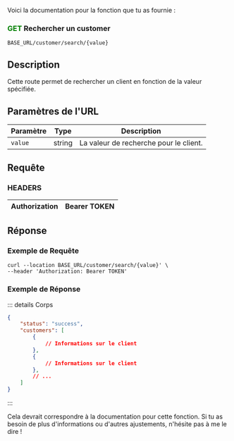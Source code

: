 Voici la documentation pour la fonction que tu as fournie :

### <span style="color:green">GET</span> Rechercher un customer

````
BASE_URL/customer/search/{value}
````

## Description

Cette route permet de rechercher un client en fonction de la valeur spécifiée.

## Paramètres de l'URL

| Paramètre   | Type   | Description                                  |
| ----------- | ------ | -------------------------------------------- |
| `value`      | string | La valeur de recherche pour le client.        |

## Requête

### HEADERS

| Authorization | Bearer TOKEN |
| ------------- | ----------- |

## Réponse

### Exemple de Requête

```curl
curl --location BASE_URL/customer/search/{value}' \
--header 'Authorization: Bearer TOKEN'
```

### Exemple de Réponse

::: details Corps  

```json
{
    "status": "success",
    "customers": [
        {
            // Informations sur le client
        },
        {
            // Informations sur le client
        },
        // ...
    ]
}
```

:::

Cela devrait correspondre à la documentation pour cette fonction. Si tu as besoin de plus d'informations ou d'autres ajustements, n'hésite pas à me le dire !